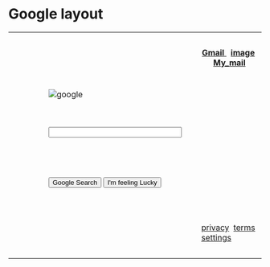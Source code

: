 <html> 
 <head> 
  <h1>Google layout</h1> 
</head> 
 <bodystyle="widsth:100%;"> 
   <table style="widsth:100%;">
   <tr>
      <th colspan="2" width="450" height="100"></th>
      <th width="50" height="20">
   <a href="https://www.google.com">Gmail </a>&nbsp
  <a href="https://happywall-img-gallery.imgix.net/1524/lion_ii_display.jpg">image</a>&nbsp
       <a href="mailto:panthaganimadhavan143@gmail.com?subject = Feedback&body = Message">My_mail</a>
   </th>
   </tr>
    <tr>
      <td rowspan="4" width="450" height="100"></td>
    </tr>
   <tr>
      <td width="300" height="50"><img src="https://www.google.com/images/branding/googlelogo/1x/googlelogo_color_272x92dp.png" alt="google"></td>
   </tr>
   <tr> 
    <td height="100"><input type="text" size="30" ></td>
 </tr>
      <tr> 
      <td width="450" height="100"><input type="submit" value="Google Search" class="button">
       <input type="submit" value="I'm feeling Lucky" class="button">
       </td>
 </tr>
   <tr>
    <td colspan="2" width="450" height="100"></td>
   <td width="450" height="100">
    <a href="https://www.google.com">privacy</a>&nbsp
     <a href="https://www.google.com">terms</a>&nbsp
    <a href="https://www.google.com">settings</a>
    </td>
 </tr>
</table>
</body>
</html>


